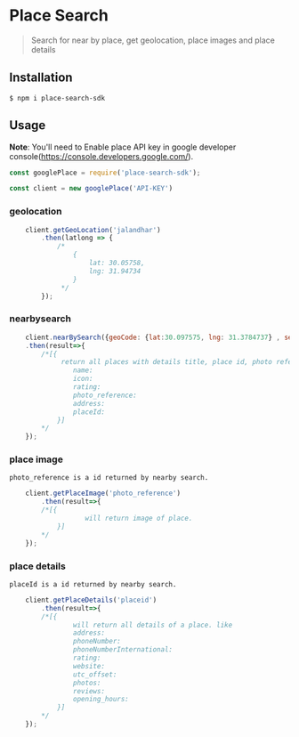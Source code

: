 # Place Search
> Search for near by place, get geolocation, place images and place details


## Installation

```
$ npm i place-search-sdk

```


## Usage

**Note**: You'll need to Enable place API key in google developer console(https://console.developers.google.com/).

```js
const googlePlace = require('place-search-sdk');

const client = new googlePlace('API-KEY')
```
### geolocation 
```js
    client.getGeoLocation('jalandhar')
    	.then(latlong => {
    		/*
            	{
            	    lat: 30.05758,
            	    lng: 31.94734
            	}
    		 */
    	});
  ```
### nearbysearch
```js
	client.nearBySearch({geoCode: {lat:30.097575, lng: 31.3784737} , searchType: 'restaurant'})
	.then(result=>{
	    /*[{
             return all places with details title, place id, photo reference, geomatric location, rating etc etc.
            	name:
                icon:
                rating:
                photo_reference: 
                address: 
                placeId: 
            }]
    	*/
	});
```
### place image
    photo_reference is a id returned by nearby search.
```js
	client.getPlaceImage('photo_reference')
		.then(result=>{
	    /*[{
            	   will return image of place.
            }]
    	*/
	});
```
### place details
    placeId is a id returned by nearby search.
```js
	client.getPlaceDetails('placeid')
		.then(result=>{
	    /*[{
            	will return all details of a place. like
            	address: 
                phoneNumber: 
                phoneNumberInternational: 
                rating: 
                website: 
                utc_offset:
                photos: 
                reviews: 
                opening_hours:
            }]
    	*/
	});

```